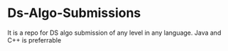 # Ds-Algo-Submissions
It is a repo for DS algo submission of any level in any language.
Java and C++ is preferrable
